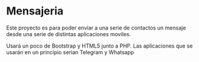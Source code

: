 # Mensajeria
Este proyecto es para poder enviar a una serie de contactos un mensaje desde una serie de distintas aplicaciones moviles.

Usará un poco de Bootstrap y HTML5 junto a PHP.
Las aplicaciones que se usarán en un principio serian Telegram y Whatsapp
